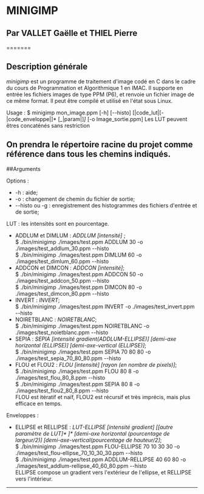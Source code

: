 # MINIGIMP
## Par VALLET Gaëlle et THIEL Pierre
=======

## Description générale

_minigimp_ est un programme de traitement d'image codé en C dans le cadre du cours de Programmation et Algorithmique 1 en IMAC. Il supporte en entrée les fichiers images de type PPM (P6), et renvoie un fichier image de ce même format.
Il peut être compilé et utilisé en l'état sous Linux.

Usage : $ minigimp mon_image.ppm [-h] [--histo] [|code_lut|[-|code_enveloppe|]* [_|param|]*]* [-o Image_sortie.ppm]
Les LUT peuvent êtres concaténés sans restriction

On prendra le répertoire racine du projet comme référence  dans tous les chemins indiqués.
---

##Arguments

Options :

* -h : aide;
* -o : changement de chemin du fichier de sortie;
* --histo ou -g : enregistrement des histogrammes des fichiers d'entrée et de sortie;

LUT : les intensités sont en pourcentage.  
* ADDLUM et DIMLUM : _ADDLUM [intensité]_ ;  
	$ ./bin/minigimp ./images/test.ppm ADDLUM 30 -o ./images/test_addlum_30.ppm --histo  
	$ ./bin/minigimp ./images/test.ppm DIMLUM 60 -o ./images/test_dimlum_60.ppm --histo  
* ADDCON et DIMCON : _ADDCON [intensité]_;  
	$ ./bin/minigimp ./images/test.ppm ADDCON 50 -o ./images/test_addcon_50.ppm --histo  
	$ ./bin/minigimp ./images/test.ppm DIMCON 80 -o ./images/test_dimcon_80.ppm --histo  
* INVERT : _INVERT_;  
	$ ./bin/minigimp ./images/test.ppm INVERT -o ./images/test_invert.ppm --histo  
* NOIRETBLANC : _NOIRETBLANC_;  
	$ ./bin/minigimp ./images/test.ppm NOIRETBLANC -o ./images/test_noietblanc.ppm --histo  
* SEPIA : _SEPIA [intensité gradient(ADDLUM-ELLIPSE)] [demi-axe horizontal (ELLIPSE)] [demi-axe-vertical (ELLIPSE)]_;  
	$ ./bin/minigimp ./images/test.ppm SEPIA 70 80 80 -o ./images/test_sepia_70_80_80.ppm --histo  
* FLOU et FLOU2 : _FLOU [intensité] [rayon (en nombre de pixels)]_;  
	$ ./bin/minigimp ./images/test.ppm FLOU 80 8 -o ./images/test_flou_80_8.ppm --histo  
	$ ./bin/minigimp ./images/test.ppm SEPIA 80 8 -o ./images/test_flou2_80_8.ppm --histo  
FLOU est itératif et naïf, FLOU2 est récursif et très imprécis, mais plus efficace en temps.  

Enveloppes :  
* ELLIPSE et RELLIPSE : _LUT-ELLIPSE [intensité gradient] [[autre paramètre de LUT]* ]* [demi-axe horizontal (pourcentage de largeur/2)] [demi-axe-vertical(pourcentage de hauteur/2]_;  
	$ ./bin/minigimp ./images/test.ppm FLOU-ELLIPSE 70 10 30 30 -o ./images/test_flou-ellipse_70_10_30_30.ppm --histo  
	$ ./bin/minigimp ./images/test.ppm ADDLUM-RELLIPSE 40 60 80 -o ./images/test_addlum-rellipse_40_60_80.ppm --histo  
ELLIPSE compose un gradient vers l'extérieur de l'ellipse, et RELLIPSE vers l'intérieur.  

---
